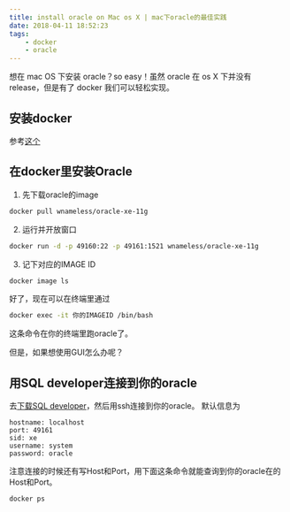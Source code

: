 ```yaml
---
title: install oracle on Mac os X | mac下oracle的最佳实践
date: 2018-04-11 18:52:23
tags:
	- docker
	- oracle
---
```


想在 mac OS 下安装 oracle？so easy！虽然 oracle 在 os X 下并没有 release，但是有了 docker 我们可以轻松实现。

## 安装docker
参考[这个](https://yeasy.gitbooks.io/docker_practice/content/install/mac.html)

## 在docker里安装Oracle
1. 先下载oracle的image
```sh
docker pull wnameless/oracle-xe-11g
```
2. 运行并开放窗口
```sh
docker run -d -p 49160:22 -p 49161:1521 wnameless/oracle-xe-11g
```
3. 记下对应的IMAGE ID
```sh
docker image ls
```
好了，现在可以在终端里通过
```sh
docker exec -it 你的IMAGEID /bin/bash
```
这条命令在你的终端里跑oracle了。

但是，如果想使用GUI怎么办呢？
## 用SQL developer连接到你的oracle
去[下载SQL developer](http://www.oracle.com/technetwork/developer-tools/sql-developer/downloads/index.html)，然后用ssh连接到你的oracle。
默认信息为
```
hostname: localhost
port: 49161
sid: xe
username: system
password: oracle
```

注意连接的时候还有写Host和Port，用下面这条命令就能查询到你的oracle在的Host和Port。
```sh
docker ps
```


